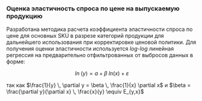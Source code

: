 ### Оценка эластичность спроса по цене на выпускаемую продукцию

Разработана методика расчета коэффициента эластичности спроса по цене для основных SKU в разрезе категорий продукции для дальнейшего использования при корректировке ценовой политики. Для получения оценки эластичности используется *log-log* линейная регрессия на предварительно отфильтрованных от выбросов данных в форме:

$$ln \; (y) = a + \beta \; ln(x) + \varepsilon $$

так как $\frac{1}{y} \, \partial y = \beta \, \frac{1}{x} \partial x$ и $\beta = \frac{\partial y}{\partial x} \, \frac{x}{y} \equiv E_{y,x}$
